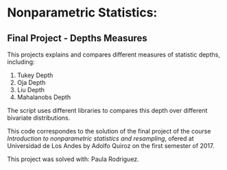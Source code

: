 # Nonparametric Statistics: 
## Final Project - Depths Measures

This projects explains and compares different measures of statistic depths, including:

1. Tukey Depth
2. Oja Depth
3. Liu Depth
4. Mahalanobs Depth

The script uses different libraries to compares this depth over different bivariate distributions.

This code correspondes to the solution of the final project of the course *Introduction to nonparametric statistics and resampling*, ofered at Universidad de Los Andes by Adolfo Quiroz on the first semester of 2017.

This project was solved with: Paula Rodriguez.


